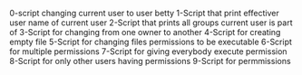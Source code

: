 0-script changing current user to user betty
1-Script that print effectiver user name of current user
2-Script that prints all groups current user is part of
3-Script for changing from one owner to another
4-Script for creating empty file
5-Script for changing files permissions to be executable
6-Script for multiple permissions
7-Script for giving everybody execute permission
8-Script for only other users having permissions
9-Script for permmissions
